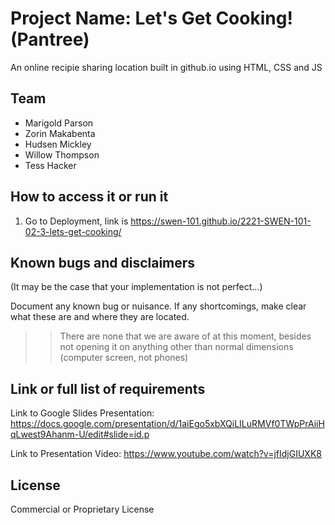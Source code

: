 <!-- [![Open in Visual Studio Code](https://classroom.github.com/assets/open-in-vscode-c66648af7eb3fe8bc4f294546bfd86ef473780cde1dea487d3c4ff354943c9ae.svg)](https://classroom.github.com/online_ide?assignment_repo_id=8512013&assignment_repo_type=AssignmentRepo) -->
# Project Name: Let's Get Cooking! (Pantree)
<!-- # Modify this document to expand any and all sections that are applicable for a better understanding from your users/testers/collaborators (remove this comment and other instructions areas for your FINAL release) -->

An online recipie sharing location built in github.io using HTML, CSS and JS
<!-- .. etc. <_replace with other platform requirements_> -->
  
## Team
- Marigold Parson
- Zorin Makabenta
- Hudsen Mickley
- Willow Thompson
- Tess Hacker


<!-- ## Prerequisites  <_add anything else that applies_>

- github accounts and basic github.io knowledge
-LiterallyAFlower, some basic knowledge
- -->

## How to access it or run it

1. Go to Deployment, link is https://swen-101.github.io/2221-SWEN-101-02-3-lets-get-cooking/

<!-- 2.  
3.  
4.   -->

## Known bugs and disclaimers
(It may be the case that your implementation is not perfect...)

Document any known bug or nuisance.
If any shortcomings, make clear what these are and where they are located.
>> There are none that we are aware of at this moment, besides not opening it on anything other than normal dimensions (computer screen, not phones)

## Link or full list of requirements
Link to Google Slides Presentation: https://docs.google.com/presentation/d/1aiEgo5xbXQiLILuRMVf0TWpPrAiiHqLwest9Ahanm-U/edit#slide=id.p 

Link to Presentation Video: https://www.youtube.com/watch?v=jfIdjGIUXK8 


## License
Commercial or Proprietary License

